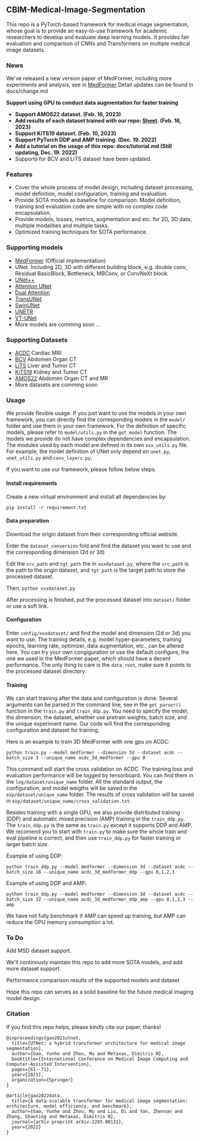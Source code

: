 ## CBIM-Medical-Image-Segmentation

This repo is a PyTorch-based framework for medical image segmentation, whose goal is to provide an easy-to-use framework for academic researchers to develop and 
evaluate deep learning models. It provides fair evaluation and comparison of CNNs and Transformers on multiple medical image datasets. 

### News
We've released a new version paper of MedFormer, including more experiments and analysis, see in [MedFormer](https://arxiv.org/abs/2203.00131)
Detail updates can be found in docs/change.md

**Support using GPU to conduct data augmentation for faster training**
- **Support AMOS22 dataset. (Feb. 16, 2023)**
- **Add results of each dataset trained with our repo: [Sheet](https://docs.google.com/spreadsheets/d/1f5JjMURX-HwdYETnRgZssWjf17mbnMfbVDe8aYYiLMY/edit?usp=sharing). (Feb. 16, 2023)**
- **Support KiTS19 dataset. (Feb. 10, 2023)**
- **Support PyTorch DDP and AMP training. (Dec. 19. 2022)**
- **Add a tutorial on the usage of this repo: docs/tutorial.md (Still updating, Dec. 19. 2022)**
- Supports for BCV and LiTS dataset have been updated.

### Features
- Cover the whole process of model design, including dataset processing, model definition, model configuration, training and evaluation.
- Provide SOTA models as baseline for comparison. Model definition, training and evaluation code are simple with no complex code encapsulation.
- Provide models, losses, metrics, augmentation and etc. for 2D, 3D data, multiple modalities and multiple tasks.
- Optimized training techniques for SOTA performance.


### Supporting models
- [MedFormer](https://arxiv.org/abs/2203.00131) (Official implementation)
- UNet. Including 2D, 3D with different building block, e.g. double conv, Residual BasicBlock, Bottleneck, MBConv, or ConvNeXt block.
- [UNet++](https://arxiv.org/abs/1807.10165)
- [Attention UNet](https://arxiv.org/abs/1804.03999)
- [Dual Attention](https://arxiv.org/abs/1809.02983)
- [TransUNet](https://arxiv.org/abs/2102.04306)
- [SwinUNet](https://arxiv.org/abs/2105.05537)
- [UNETR](https://arxiv.org/abs/2103.10504)
- [VT-UNet](https://arxiv.org/pdf/2111.13300.pdf)
- More models are comming soon ... 

### Supporting Datasets
- [ACDC](https://www.creatis.insa-lyon.fr/Challenge/acdc/databases.html) Cardiac MRI
- [BCV](https://www.synapse.org/#!Synapse:syn3193805/wiki/217789) Abdomen Organ CT
- [LiTS](https://competitions.codalab.org/competitions/17094) Liver and Tumor CT
- [KiTS19](https://github.com/neheller/kits19) Kidney and Tumor CT
- [AMOS22](https://amos22.grand-challenge.org/) Abdomen Organ CT and MR
- More datasets are comming soon


### Usage
We provide flexible usage. If you just want to use the models in your own framework, you can directly find the corresponding models in the `model/` folder and use them in your own framework. For the definition of specific models, please refer to `model/utils.py` in the `get_model` function. The models we provide do not have complex dependencies and encapsulation. The modules used by each model are defined in its own `xxx_utils.py` file. For example, the model definition of UNet only depend on `unet.py`, `unet_utils.py` and `conv_layers.py`.

If you want to use our framework, please follow below steps.

#### Install requirements
Create a new virtual environment and install all dependencies by:
```
pip install -r requirement.txt
```
#### Data preparation
Download the origin dataset from their corresponding official website.

Enter the `dataset_conversion` fold and find the dataset you want to use and the corresponding dimension (2d or 3d)

Edit the `src_path` and `tgt_path` the in `xxxdataset.py`, where the `src_path` is the path to the origin dataset, and `tgt_path` is the target path to store the processed dataset.

Then, `python xxxdataset.py`

After processing is finished, put the processed dataset into `dataset/` folder or use a soft link.

#### Configuration
Enter `config/xxxdataset/` and find the model and dimension (2d or 3d) you want to use. The training details, e.g. model hyper-parameters, training epochs, learning rate, optimizer, data augmentation, etc., can be altered here. You can try your own congiguration or use the default configure, the one we used in the MedFormer paper, which should have a decent performance. The only thing to care is the `data_root`, make sure it points to the processed dataset directory.

#### Training
We can start training after the data and configuration is done. Several arguments can be parsed in the command line, see in the `get_parser()` function in the `train.py` and `train_ddp.py`. You need to specify the model, the dimension, the dataset, whether use pretrain weights, batch size, and the unique experiment name. Our code will find the corresponding configuration and dataset for training.

Here is an example to train 3D MedFormer with one gpu on ACDC:

`python train.py --model medformer --dimension 3d --dataset acdc --batch_size 3 --unique_name acdc_3d_medformer --gpu 0`

This command will start the cross validation on ACDC. The training loss and evaluation performance will be logged by tensorboard. You can find them in the `log/dataset/unique_name` folder. All the standard output, the configuration, and model weigths will be saved in the `exp/dataset/unique_name` folder. The results of cross validation will be saved in `exp/dataset/unique_name/cross_validation.txt`.

Besides training with a single GPU, we also provide distributed training (DDP) and automatic mixed precision (AMP) training in the `train_ddp.py`. The `train_ddp.py` is the same as `train.py` except it supports DDP and AMP. We recomend you to start with `train.py` to make sure the whole train and eval pipeline is correct, and then use `train_ddp.py` for faster training or larger batch size.

Example of using DDP:

`python train_ddp.py --model medformer --dimension 3d --dataset acdc --batch_size 16 --unique_name acdc_3d_medformer_ddp --gpu 0,1,2,3`

Example of using DDP and AMP:

`python train_ddp.py --model medformer --dimension 3d --dataset acdc --batch_size 32 --unique_name acdc_3d_medformer_ddp_amp --gpu 0,1,2,3 --amp`

We have not fully benchmark if AMP can speed up training, but AMP can reduce the GPU memory consumption a lot.

### To Do

Add MSD dataset support.

We'll continously maintain this repo to add more SOTA models, and add more dataset support. 

Performance comparison results of the supported models and dataset

Hope this repo can serves as a solid baseline for the future medical imaging model design.

### Citation
If you find this repo helps, please kindly cite our paper, thanks!
```
@inproceedings{gao2021utnet,
  title={UTNet: a hybrid transformer architecture for medical image segmentation},
  author={Gao, Yunhe and Zhou, Mu and Metaxas, Dimitris N},
  booktitle={International Conference on Medical Image Computing and Computer-Assisted Intervention},
  pages={61--71},
  year={2021},
  organization={Springer}
}

@article{gao2022data,
  title={A data-scalable transformer for medical image segmentation: architecture, model efficiency, and benchmark},
  author={Gao, Yunhe and Zhou, Mu and Liu, Di and Yan, Zhennan and Zhang, Shaoting and Metaxas, Dimitris N},
  journal={arXiv preprint arXiv:2203.00131},
  year={2022}
}

```
